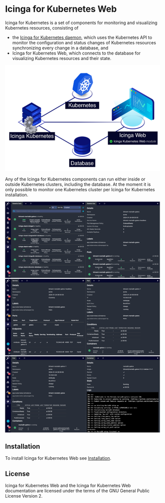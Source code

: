 # Icinga for Kubernetes Web

Icinga for Kubernetes is a set of components for monitoring and visualizing Kubernetes resources,
consisting of

* the [Icinga for Kubernetes daemon](https://icinga.com/docs/icinga-kubernetes),
  which uses the Kubernetes API to monitor the configuration and
  status changes of Kubernetes resources synchronizing every change in a database, and
* Icinga for Kubernetes Web, which connects to the database for visualizing Kubernetes resources and their state.

![Icinga for Kubernetes Overview](res/icinga-kubernetes-overview.png)

Any of the Icinga for Kubernetes components can run either inside or outside Kubernetes clusters,
including the database.
At the moment it is only possible to monitor one Kubernetes cluster per Icinga for Kubernetes installation.

![Icinga Kubernetes Web Stateful Set](res/icinga-kubernetes-web-stateful-set.png)
![Icinga Kubernetes Web Service](res/icinga-kubernetes-web-service.png)
![Icinga Kubernetes Web Pod](res/icinga-kubernetes-web-pod.png)

## Installation

To install Icinga for Kubernetes Web see [Installation](02-Installation.md).

## License

Icinga for Kubernetes Web and the Icinga for Kubernetes Web documentation are licensed under the terms of the
GNU General Public License Version 2.
